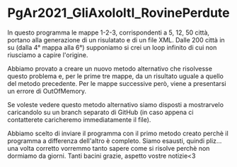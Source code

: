 # PgAr2021_GliAxololtl_RovinePerdute

In questo programma le mappe 1-2-3, corrispondenti a 5, 12, 50 città,
portano alla generazione di un risulatato e di un file XML.
Dalle 200 città in su (dalla 4° mappa alla 6°) supponiamo si crei
un loop infinito di cui non riusciamo a capire l'origine.

Abbiamo provato a creare un nuovo metodo alternativo che risolvesse questo problema e,
per le prime tre mappe, da un risultato uguale a quello del metodo precedente.
Per le mappe successive però, viene a presentarsi un errore di OutOfMemory.

Se voleste vedere questo metodo alternativo siamo disposti a mostrarvelo caricandolo su un
branch separato di GitHub (in caso appena ci contatterete caricheremo immediatamente il file).

Abbiamo scelto di inviare il programma con il primo metodo creato perchè il programma a differenza dell'altro è completo.
Siamo esausti, quindi pliz... una volta corretto vorremmo tanto sapere come si risolve perchè non dormiamo da giorni.
Tanti bacini grazie, aspetto vostre notizie<3
